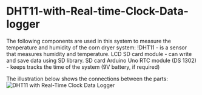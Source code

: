 # DHT11-with-Real-time-Clock-Data-logger
The following components are used in this system to measure the temperature and humidity of the corn dryer system:
!DHT11 - is a sensor that measures humidity and temperature.
LCD 
SD card module - can write and save data using SD library.
SD card
Arduino Uno
RTC module (DS 1302) - keeps tracks the time of the system
(9V battery, if required)

The illustration below shows the connections between the parts:
![DHT11 with Real-Time Clock Data Logger](https://github.com/chrizylmaemaglangit/DHT11-with-Real-time-Clock-Data-logger/assets/122691747/35602c8a-3e6f-45bc-9d56-5bf84454caab)

